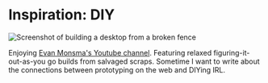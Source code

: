 # Inspiration: DIY

![Screenshot of building a desktop from a broken fence](https://grant-uploader.s3.amazonaws.com/2024-11-01-09-57-37-800.jpg)

Enjoying [Evan Monsma's Youtube channel](https://www.youtube.com/watch?v=jvwjjO1gP70). Featuring relaxed figuring-it-out-as-you go builds from salvaged scraps. Sometime I want to write about the connections between prototyping on the web and DIYing IRL.